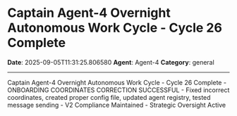 # Captain Agent-4 Overnight Autonomous Work Cycle - Cycle 26 Complete

**Date**: 2025-09-05T11:31:25.806580
**Agent**: Agent-4
**Category**: general

---

Captain Agent-4 Overnight Autonomous Work Cycle - Cycle 26 Complete - ONBOARDING COORDINATES CORRECTION SUCCESSFUL - Fixed incorrect coordinates, created proper config file, updated agent registry, tested message sending - V2 Compliance Maintained - Strategic Oversight Active
